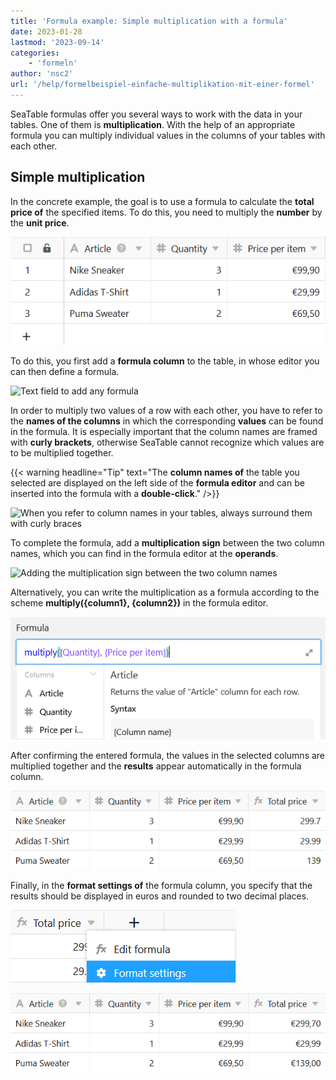```yaml
---
title: 'Formula example: Simple multiplication with a formula'
date: 2023-01-28
lastmod: '2023-09-14'
categories:
    - 'formeln'
author: 'nsc2'
url: '/help/formelbeispiel-einfache-multiplikation-mit-einer-formel'
---
```


SeaTable formulas offer you several ways to work with the data in your tables. One of them is **multiplication**. With the help of an appropriate formula you can multiply individual values in the columns of your tables with each other.

## Simple multiplication

In the concrete example, the goal is to use a formula to calculate the **total price of** the specified items. To do this, you need to multiply the **number** by the **unit price**.

![Example table for the multiplication of two values using a formula](images/Beispiel-fuer-die-Multiplikation-von-zwei-Werten-mithilfe-einer-Formel.png)

To do this, you first add a **formula column** to the table, in whose editor you can then define a formula.

![Text field to add any formula](https://seatable.io/wp-content/uploads/2023/01/start-to-insert-formular.png)

In order to multiply two values of a row with each other, you have to refer to the **names of the columns** in which the corresponding **values** can be found in the formula. It is especially important that the column names are framed with **curly brackets**, otherwise SeaTable cannot recognize which values are to be multiplied together.

{{< warning  headline="Tip"  text="The **column names of** the table you selected are displayed on the left side of the **formula editor** and can be inserted into the formula with a **double-click**." />}}

![When you refer to column names in your tables, always surround them with curly braces](https://seatable.io/wp-content/uploads/2023/01/formula-example-1.png)

To complete the formula, add a **multiplication sign** between the two column names, which you can find in the formula editor at the **operands**.

![Adding the multiplication sign between the two column names](https://seatable.io/wp-content/uploads/2023/01/finish-formular-multiplication.png)

Alternatively, you can write the multiplication as a formula according to the scheme **multiply({column1}, {column2})** in the formula editor.

![Writing a multiplication formula in the formula editor](images/Multiplikationsformel-in-den-Formeleditor-schreiben.png)

After confirming the entered formula, the values in the selected columns are multiplied together and the **results** appear automatically in the formula column.

![Result of the multiplication in the formula column](images/Screenshot-2023-09-14-174243.png)

Finally, in the **format settings of** the formula column, you specify that the results should be displayed in euros and rounded to two decimal places.

![Open formula column format settings](images/Formateinstellungen-der-Formelspalte-oeffnen.png)

![Formatted result in the formula column](images/Formatiertes-Ergebnis-in-der-Formelspalte.png)
